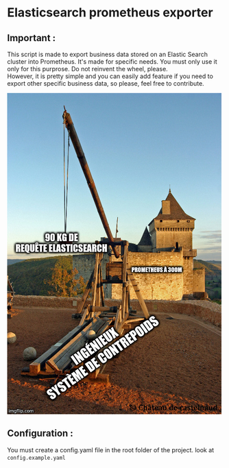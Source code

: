 # Elasticsearch prometheus exporter

## Important :

This script is made to export business data stored on an Elastic Search cluster into Prometheus. 
It's made for specific needs. You must only use it only for this purprose. Do not reinvent the wheel, please.   
However, it is pretty simple and you can easily add feature if you need to export other specific business data, so please, feel free to contribute.

![](./img.jpg)

## Configuration :

You must create a config.yaml file in the root folder of the project. 
look at `config.example.yaml`  


